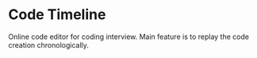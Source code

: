 # Code Timeline

Online code editor for coding interview. Main feature is to replay the code creation chronologically.
